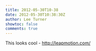 ```yaml
---
title: 2012-05-30T10-38
date: 2012-05-30T10:38:30Z
author: Lee Turner
showtoc: false
comments: true
---
```


This looks cool - http://leapmotion.com/

